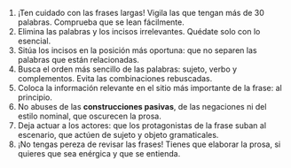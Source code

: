 1. ¡Ten cuidado con las frases largas! Vigila las que tengan más de 30 palabras. Comprueba que se lean fácilmente.
2. Elimina las palabras y los incisos irrelevantes. Quédate solo con lo esencial.
3. Sitúa los incisos en la posición más oportuna: que no separen las palabras que están relacionadas.
4. Busca el orden más sencillo de las palabras: sujeto, verbo y complementos. Evita las combinaciones rebuscadas.
5. Coloca la información relevante en el sitio más importante de la frase: al principio.
6. No abuses de las **construcciones pasivas**, de las negaciones ni del estilo nominal, que oscurecen la prosa.
7. Deja actuar a los actores: que los protagonistas de la frase suban al escenario, que actúen de sujeto y objeto gramaticales.
8. ¡No tengas pereza de revisar las frases! Tienes que elaborar la prosa, si quieres que sea enérgica y que se entienda.